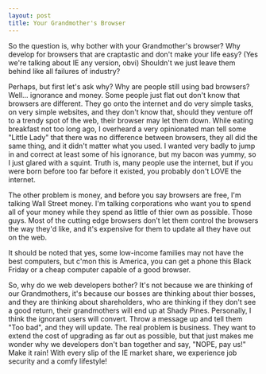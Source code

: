 ```yaml
---
layout: post
title: Your Grandmother's Browser
---
```


So the question is, why bother with your Grandmother's browser?  Why develop for browsers that are craptastic and don't make your life easy?  (Yes we're talking about IE any version, obvi)  Shouldn't we just leave them behind like all failures of industry?

Perhaps, but first let's ask why?  Why are people still using bad browsers?  Well... ignorance and money.  Some people just flat out don't know that browsers are different.  They go onto the internet and do very simple tasks, on very simple websites, and they don't know that, should they venture off to a trendy spot of the web, their browser may let them down.  While eating breakfast not too long ago, I overheard a very opinionated man tell some "Little Lady" that there was no difference between browsers, they all did the same thing, and it didn't matter what you used.  I wanted very badly to jump in and correct at least some of his ignorance, but my bacon was yummy, so I just glared with a squint.  Truth is, many people use the internet, but if you were born before too far before it existed, you probably don't LOVE the internet.

The other problem is money, and before you say browsers are free, I'm talking Wall Street money.  I'm talking corporations who want you to spend all of your money while they spend as little of thier own as possible.  Those guys.  Most of the cutting edge browsers don't let them control the browsers the way they'd like, and it's expensive for them to update all they have out on the web.

It should be noted that yes, some low-income families may not have the best computers, but c'mon this is America, you can get a phone this Black Friday or a cheap computer capable of a good browser.

So, why do we web developers bother?  It's not because we are thinking of our Grandmothers, it's because our bosses are thinking about thier bosses, and they are thinking about shareholders, who are thinking if they don't see a good return, their grandmothers will end up at Shady Pines.  Personally, I think the ignorant users will convert.  Throw a message up and tell them "Too bad", and they will update.  The real problem is business.  They want to extend the cost of upgrading as far out as possible, but that just makes me wonder why we developers don't ban together and say, "NOPE, pay us!"  Make it rain!  With every slip of the IE market share, we experience job security and a comfy lifestyle!

